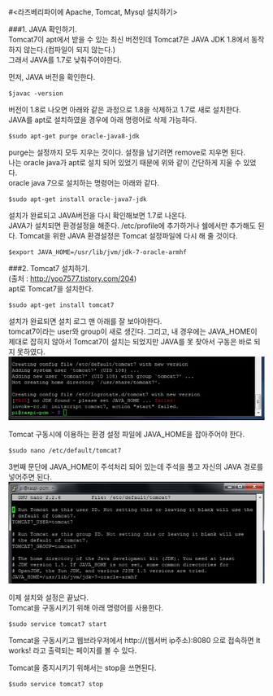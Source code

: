 #<라즈베리파이에 Apache, Tomcat, Mysql 설치하기>  

###1. JAVA 확인하기.  
Tomcat7이 apt에서 받을 수 있는 최신 버전인데 Tomcat7은 JAVA JDK 1.8에서 동작하지 않는다.(컴파일이 되지 않는다.)  
그래서 JAVA를 1.7로 낮춰주어야한다.  

먼저, JAVA 버전을 확인한다.  

	$javac -version
버전이 1.8로 나오면 아래와 같은 과정으로 1.8을 삭제하고 1.7로 새로 설치한다.  
JAVA를 apt로 설치하였을 경우에 아래 명령어로 삭제 가능하다.  

	$sudo apt-get purge oracle-java8-jdk
purge는 설정까지 모두 지우는 것이다. 설정을 남기려면 remove로 지우면 된다.  
나는 oracle java가 apt로 설치 되어 있었기 때문에 위와 같이 간단하게 지울 수 있었다.  
oracle java 7으로 설치하는 명령어는 아래와 같다.  

	$sudo apt-get install oracle-java7-jdk
설치가 완료되고 JAVA버전을 다시 확인해보면 1.7로 나온다.  
JAVA가 설치되면 환경설정을 해준다. /etc/profile에 추가하거나 쉘에서만 추가해도 된다. Tomcat을 위한 JAVA 환경설정은 Tomcat 설정파일에 다시 해 줄 것이다.  

	$export JAVA_HOME=/usr/lib/jvm/jdk-7-oracle-armhf

###2. Tomcat7 설치하기.  
(출처 : http://yoo7577.tistory.com/204)  
apt로 Tomcat7을 설치한다.

	$sudo apt-get install tomcat7
설치가 완료되면 설치 로그 맨 아래를 잘 보아야한다.  
tomcat7이라는 user와 group이 새로 생긴다. 그리고, 내 경우에는 JAVA_HOME이 제대로 잡히지 않아서 Tomcat7이 설치는 되었지만 JAVA를 못 찾아서 구동은 바로 되지 못하였다.  
![](/RefImage/tomcat_1.JPG)

Tomcat 구동시에 이용하는 환경 설정 파일에 JAVA_HOME을 잡아주어야 한다.  

	$sudo nano /etc/default/tomcat7
3번째 문단에 JAVA_HOME이 주석처리 되어 있는데 주석을 풀고 자신의 JAVA 경로를 넣어주면 된다.
![](/RefImage/tomcat_2.JPG)

이제 설치와 설정은 끝났다.  
Tomcat을 구동시키기 위해 아래 명령어를 사용한다.  

	$sudo service tomcat7 start
Tomcat을 구동시키고 웹브라우저에서 http://(웹서버 ip주소):8080 으로 접속하면 It works! 라고 출력되는 페이지를 볼 수 있다.  
	
Tomcat을 중지시키기 위해서는 stop을 쓰면된다.  

	$sudo service tomcat7 stop

